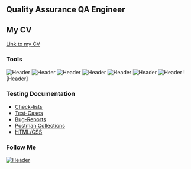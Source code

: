 ## Quality Assurance QA Engineer 
## My CV
[Link to my CV](https://drive.google.com/file/d/1sZYoop73rJtVNIl14WuIFWg7CG8iA_Ln/view?usp=share_link)
### Tools
![Header](https://img.shields.io/badge/jira-%230A0FFF.svg?style=for-the-badge&logo=jira&logoColor=white)
![Header](https://img.shields.io/badge/Postman-FF6C37?style=for-the-badge&logo=postman&logoColor=white)
![Header](https://img.shields.io/badge/github-%23121011.svg?style=for-the-badge&logo=github&logoColor=white)
![Header](https://img.shields.io/badge/mysql-%2300f.svg?style=for-the-badge&logo=mysql&logoColor=white)
![Header](https://img.shields.io/badge/DevTools-090909?style=for-the-badge&logo=googlechrome&logoColor=2674f2)
![Header](https://img.shields.io/badge/css3-%231572B6.svg?style=for-the-badge&logo=css3&logoColor=white)
![Header](https://img.shields.io/badge/html5-%23E34F26.svg?style=for-the-badge&logo=html5&logoColor=white)
![Header]

### Testing Documentation

- [Check-lists](https://github.com/Ksenia-Misch/Checklist-)
- [Test-Cases](https://github.com/Ksenia-Misch/Test-cases)
- [Bug-Reports](https://github.com/Ksenia-Misch/Bug-reports)
- [Postman Collections](https://github.com/Ksenia-Misch/Postman-collection-)
- [HTML/CSS](https://github.com/Ksenia-Misch/HTML-CSS)

### Follow Me
[![Header](https://img.shields.io/badge/Telegram-090909?style=for-the-badge&logo=telegram&logoColor=31a5db)](https://t.me/Misch_K)
